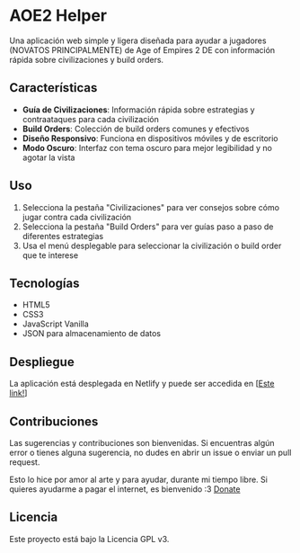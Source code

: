 # AOE2 Helper

Una aplicación web simple y ligera diseñada para ayudar a jugadores (NOVATOS PRINCIPALMENTE) de Age of Empires 2 DE con información rápida sobre civilizaciones y build orders.

## Características

- **Guía de Civilizaciones**: Información rápida sobre estrategias y contraataques para cada civilización
- **Build Orders**: Colección de build orders comunes y efectivos
- **Diseño Responsivo**: Funciona en dispositivos móviles y de escritorio
- **Modo Oscuro**: Interfaz con tema oscuro para mejor legibilidad y no agotar la vista

## Uso

1. Selecciona la pestaña "Civilizaciones" para ver consejos sobre cómo jugar contra cada civilización
2. Selecciona la pestaña "Build Orders" para ver guías paso a paso de diferentes estrategias
3. Usa el menú desplegable para seleccionar la civilización o build order que te interese

## Tecnologías

- HTML5
- CSS3
- JavaScript Vanilla
- JSON para almacenamiento de datos

## Despliegue

La aplicación está desplegada en Netlify y puede ser accedida en [[Este link!](https://aoe2-helper.netlify.app/)]

## Contribuciones

Las sugerencias y contribuciones son bienvenidas. Si encuentras algún error o tienes alguna sugerencia, no dudes en abrir un issue o enviar un pull request.

Esto lo hice por amor al arte y para ayudar, durante mi tiempo libre.
Si quieres ayudarme a pagar el internet, es bienvenido :3 [Donate](https://ko-fi.com/lkzmini)

## Licencia

Este proyecto está bajo la Licencia GPL v3. 